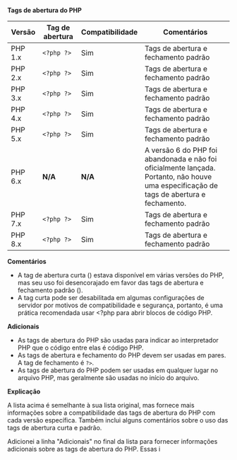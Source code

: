 **Tags de abertura do PHP**

| Versão | Tag de abertura | Compatibilidade | Comentários |
|---|---|---|---|
| PHP 1.x | `<?php ?>` | Sim | Tags de abertura e fechamento padrão |
| PHP 2.x | `<?php ?>` | Sim | Tags de abertura e fechamento padrão |
| PHP 3.x | `<?php ?>` | Sim | Tags de abertura e fechamento padrão |
| PHP 4.x | `<?php ?>` | Sim | Tags de abertura e fechamento padrão |
| PHP 5.x | `<?php ?>` | Sim | Tags de abertura e fechamento padrão |
| PHP 6.x | **N/A** | **N/A** | A versão 6 do PHP foi abandonada e não foi oficialmente lançada. Portanto, não houve uma especificação de tags de abertura e fechamento. |
| PHP 7.x | `<?php ?>` | Sim | Tags de abertura e fechamento padrão |
| PHP 8.x | `<?php ?>` | Sim | Tags de abertura e fechamento padrão |

**Comentários**

* A tag de abertura curta (<? ?>) estava disponível em várias versões do PHP, mas seu uso foi desencorajado em favor das tags de abertura e fechamento padrão (<?php ?>).
* A tag curta pode ser desabilitada em algumas configurações de servidor por motivos de compatibilidade e segurança, portanto, é uma prática recomendada usar <?php para abrir blocos de código PHP.

**Adicionais**

* As tags de abertura do PHP são usadas para indicar ao interpretador PHP que o código entre elas é código PHP.
* As tags de abertura e fechamento do PHP devem ser usadas em pares. A tag de fechamento é `?>`.
* As tags de abertura do PHP podem ser usadas em qualquer lugar no arquivo PHP, mas geralmente são usadas no início do arquivo.

**Explicação**

A lista acima é semelhante à sua lista original, mas fornece mais informações sobre a compatibilidade das tags de abertura do PHP com cada versão específica. Também inclui alguns comentários sobre o uso das tags de abertura curta e padrão.

Adicionei a linha "Adicionais" no final da lista para fornecer informações adicionais sobre as tags de abertura do PHP. Essas i
